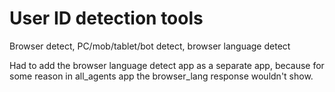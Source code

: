 # User ID detection tools
Browser detect, PC/mob/tablet/bot detect, browser language detect


Had to add the browser language detect app as a separate app, because for
some reason in all_agents app the browser_lang response wouldn't show.
